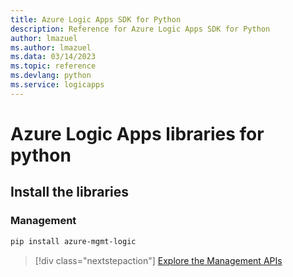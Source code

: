 ```yaml
---
title: Azure Logic Apps SDK for Python
description: Reference for Azure Logic Apps SDK for Python
author: lmazuel
ms.author: lmazuel
ms.data: 03/14/2023
ms.topic: reference
ms.devlang: python
ms.service: logicapps
---
```

# Azure Logic Apps libraries for python

## Install the libraries


### Management

```bash
pip install azure-mgmt-logic
```
> [!div class="nextstepaction"]
> [Explore the Management APIs](/python/api/azure-mgmt-logic)